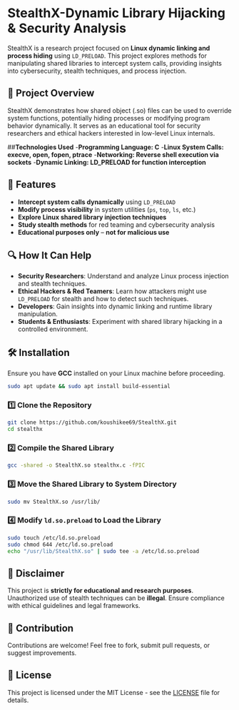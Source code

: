 # StealthX-Dynamic Library Hijacking & Security Analysis

StealthX is a research project focused on **Linux dynamic linking and process hiding** using `LD_PRELOAD`. This project explores methods for manipulating shared libraries to intercept system calls, providing insights into cybersecurity, stealth techniques, and process injection.

## 🚀 Project Overview
StealthX demonstrates how shared object (.so) files can be used to override system functions, potentially hiding processes or modifying program behavior dynamically. It serves as an educational tool for security researchers and ethical hackers interested in low-level Linux internals.

##**Technologies Used**
-**Programming Language: C**
-**Linux System Calls: execve, open, fopen, ptrace**
-**Networking: Reverse shell execution via sockets**
-**Dynamic Linking: LD_PRELOAD for function interception**

## 🔧 Features
- **Intercept system calls dynamically** using `LD_PRELOAD`
- **Modify process visibility** in system utilities (`ps`, `top`, `ls`, etc.)
- **Explore Linux shared library injection techniques**
- **Study stealth methods** for red teaming and cybersecurity analysis
- **Educational purposes only** – **not for malicious use**

## 🔍 How It Can Help
- **Security Researchers**: Understand and analyze Linux process injection and stealth techniques.
- **Ethical Hackers & Red Teamers**: Learn how attackers might use `LD_PRELOAD` for stealth and how to detect such techniques.
- **Developers**: Gain insights into dynamic linking and runtime library manipulation.
- **Students & Enthusiasts**: Experiment with shared library hijacking in a controlled environment.

## 🛠 Installation
Ensure you have **GCC** installed on your Linux machine before proceeding.

```bash
sudo apt update && sudo apt install build-essential
```

### 1️⃣ Clone the Repository
```bash
git clone https://github.com/koushikee69/StealthX.git
cd stealthx
```

### 2️⃣ Compile the Shared Library
```bash
gcc -shared -o StealthX.so stealthx.c -fPIC
```

### 3️⃣ Move the Shared Library to System Directory
```bash
sudo mv StealthX.so /usr/lib/
```

### 4️⃣ Modify `ld.so.preload` to Load the Library
```bash
sudo touch /etc/ld.so.preload
sudo chmod 644 /etc/ld.so.preload
echo "/usr/lib/StealthX.so" | sudo tee -a /etc/ld.so.preload
```

## 🚨 Disclaimer
This project is **strictly for educational and research purposes**. Unauthorized use of stealth techniques can be **illegal**. Ensure compliance with ethical guidelines and legal frameworks.

## 📌 Contribution
Contributions are welcome! Feel free to fork, submit pull requests, or suggest improvements.

## 📄 License
This project is licensed under the MIT License - see the [LICENSE](LICENSE) file for details.

